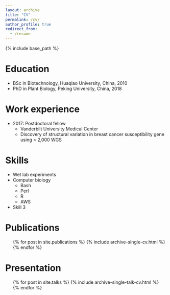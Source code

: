 ```yaml
---
layout: archive
title: "CV"
permalink: /cv/
author_profile: true
redirect_from:
  - /resume
---
```


{% include base_path %}

Education
======
* BSc in Biotechnology, Huaqiao University, China, 2010 
* PhD in Plant Biology, Peking University, China, 2018 

Work experience
======
* 2017: Postdoctoral fellow
  * Vanderbilt University Medical Center
  * Discovery of structural variation in breast cancer susceptibility gene using > 2,000 WGS


  
Skills
======
* Wet lab experiments
* Computer biology
  * Bash
  * Perl
  * R
  * AWS
* Skill 3

Publications
======
  <ul>{% for post in site.publications %}
    {% include archive-single-cv.html %}
  {% endfor %}</ul>
  
Presentation
======
  <ul>{% for post in site.talks %}
    {% include archive-single-talk-cv.html %}
  {% endfor %}</ul>
  
